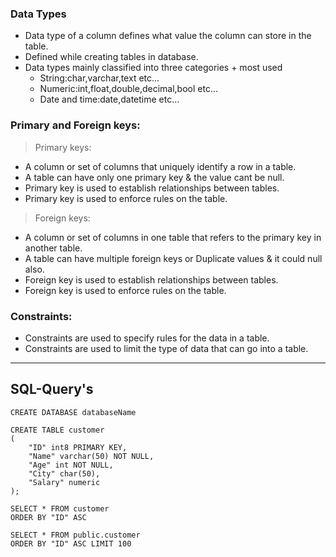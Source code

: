 ### Data Types

- Data type of a column defines what value the column can store in the table.
- Defined while creating tables in database.
- Data types mainly classified into three categories + most used
  - String:char,varchar,text etc...
  - Numeric:int,float,double,decimal,bool etc...
  - Date and time:date,datetime etc...

### Primary and Foreign keys:

> Primary keys:

- A column or set of columns that uniquely identify a row in a table.
- A table can have only one primary key & the value cant be null.
- Primary key is used to establish relationships between tables.
- Primary key is used to enforce rules on the table.

> Foreign keys:

- A column or set of columns in one table that refers to the primary key in another table.
- A table can have multiple foreign keys or Duplicate values & it could null also.
- Foreign key is used to establish relationships between tables.
- Foreign key is used to enforce rules on the table.

### Constraints:

- Constraints are used to specify rules for the data in a table.
- Constraints are used to limit the type of data that can go into a table.

---

## SQL-Query's

`CREATE DATABASE databaseName`

```
CREATE TABLE customer
(
    "ID" int8 PRIMARY KEY,
    "Name" varchar(50) NOT NULL,
    "Age" int NOT NULL,
    "City" char(50),
    "Salary" numeric
);
```

```
SELECT * FROM customer
ORDER BY "ID" ASC
```

```
SELECT * FROM public.customer
ORDER BY "ID" ASC LIMIT 100
```
